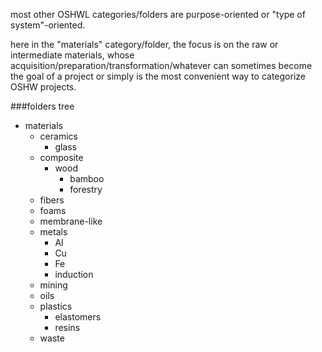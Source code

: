 most other OSHWL categories/folders are purpose-oriented or "type of system"-oriented.

here in the "materials" category/folder, the focus is on the raw or intermediate materials, whose acquisition/preparation/transformation/whatever can sometimes become the goal of a project or simply is the most convenient way to categorize OSHW projects.

###folders tree

- materials
	- ceramics
		- glass
	- composite
		- wood
			- bamboo
			- forestry
	- fibers
	- foams
	- membrane-like
	- metals
		- Al
		- Cu
		- Fe
		- induction
	- mining
	- oils
	- plastics
		- elastomers
		- resins
	- waste
